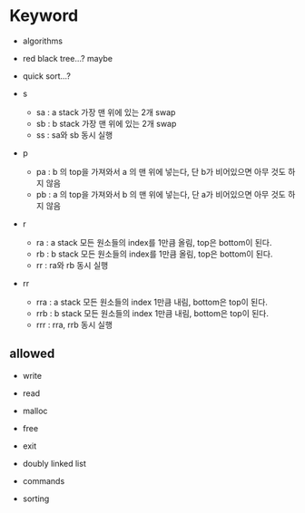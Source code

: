 # Keyword

- algorithms
- red black tree...? maybe
- quick sort...?

- s
  - sa : a stack 가장 맨 위에 있는 2개 swap
  - sb : b stack 가장 맨 위에 있는 2개 swap
  - ss : sa와 sb 동시 실행
- p
  - pa : b 의 top을 가져와서 a 의 맨 위에 넣는다, 단 b가 비어있으면 아무 것도 하지 않음
  - pb : a 의 top을 가져와서 b 의 맨 위에 넣는다, 단 a가 비어있으면 아무 것도 하지 않음
- r
  - ra : a stack 모든 원소들의 index를 1만큼 올림, top은 bottom이 된다.
  - rb : b stack 모든 원소들의 index를 1만큼 올림, top은 bottom이 된다.
  - rr : ra와 rb 동시 실행
- rr
  - rra : a stack 모든 원소들의 index 1만큼 내림, bottom은 top이 된다.
  - rrb : b stack 모든 원소들의 index 1만큼 내림, bottom은 top이 된다.
  - rrr : rra, rrb 동시 실행

## allowed

- write
- read
- malloc
- free
- exit

- doubly linked list
- commands
- sorting
